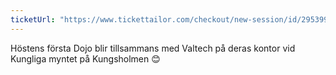 ```yaml
---
ticketUrl: "https://www.tickettailor.com/checkout/new-session/id/2953996/chk/6579/"
---
```


Höstens första Dojo blir tillsammans med Valtech på deras kontor vid Kungliga myntet på Kungsholmen 😊
